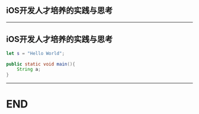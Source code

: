 
## iOS开发人才培养的实践与思考



---

## iOS开发人才培养的实践与思考

``` swift
let s = "Hello World";
```

``` java
public static void main(){
    String a;
}
```


---

# END